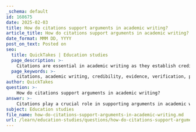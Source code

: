 ```yaml
---
_schema: default
id: 168675
date: 2025-02-03
title: How do citations support arguments in academic writing?
article_title: How do citations support arguments in academic writing?
date_format: MMM DD, YYYY
post_on_text: Posted on
seo:
  title: QuickTakes | Education studies
  page_description: >-
    Citations are essential in academic writing as they establish credibility, provide evidence, facilitate verification, avoid plagiarism, contextualize arguments, and enhance clarity, thus supporting the integrity and effectiveness of scholarly communication.
  page_keywords: >-
    citations, academic writing, credibility, evidence, verification, plagiarism, context, clarity, scholarly discourse, citation practices, APA style
author: QuickTakes
question: >-
    How do citations support arguments in academic writing?
answer: >-
    Citations play a crucial role in supporting arguments in academic writing for several reasons:\n\n1. **Establishing Credibility**: By citing reputable sources, authors can bolster the credibility of their arguments. When readers see that claims are backed by established research or expert opinions, they are more likely to trust the validity of the arguments presented. This is particularly important in academic writing, where the integrity of the information is paramount.\n\n2. **Providing Evidence**: Citations serve as evidence for the claims made in an argument. They allow authors to substantiate their points with data, theories, or findings from previous research. This not only strengthens the argument but also demonstrates that the author has engaged with existing literature on the topic, which is essential for scholarly discourse.\n\n3. **Facilitating Verification**: Citations enable readers to verify the information presented. By providing a clear reference to the original source, authors allow readers to consult the original work for further details or context. This transparency is vital in academic writing, as it promotes a culture of accountability and encourages critical engagement with the material.\n\n4. **Avoiding Plagiarism**: Proper citation practices are essential for maintaining academic integrity. By giving credit to the original authors of ideas, theories, or research findings, writers avoid the ethical pitfalls of plagiarism. This not only protects the writer's reputation but also respects the intellectual property of others.\n\n5. **Contextualizing Arguments**: Citations help to situate an argument within the broader academic conversation. By referencing other works, authors can show how their arguments relate to, build upon, or challenge existing research. This contextualization is important for demonstrating the relevance and significance of the argument being made.\n\n6. **Enhancing Clarity and Understanding**: Well-placed citations can clarify complex ideas by linking them to established concepts or findings. This can help readers better understand the argument and its implications, making the writing more effective.\n\nIn summary, citations are not merely a formality in academic writing; they are integral to constructing well-supported arguments, maintaining academic integrity, and fostering a credible scholarly environment. By adhering to citation guidelines, such as those outlined in APA style, writers can effectively communicate their ideas while respecting the contributions of others in their field.
subject: Education studies
file_name: how-do-citations-support-arguments-in-academic-writing.md
url: /learn/education-studies/questions/how-do-citations-support-arguments-in-academic-writing
---
```


&nbsp;